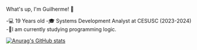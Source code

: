 What's up, I'm Guilherme! 👋

-💻 19 Years old 
-🎓 Systems Development Analyst at CESUSC (2023-2024) 
-🌱I am currently studying programming logic.

[![Anurag's GitHub stats](https://github-readme-stats.vercel.app/api?Guguetson=anuraghazra)](https://github.com/anuraghazra/github-readme-stats)
